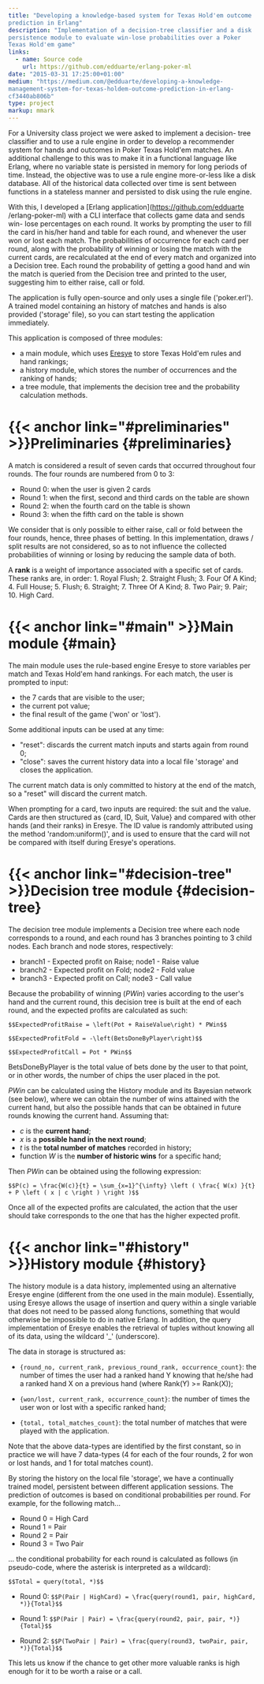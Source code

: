 ```yaml
---
title: "Developing a knowledge-based system for Texas Hold'em outcome
prediction in Erlang"
description: "Implementation of a decision-tree classifier and a disk
persistence module to evaluate win-lose probabilities over a Poker
Texas Hold'em game"
links:
  - name: Source code
    url: https://github.com/edduarte/erlang-poker-ml
date: "2015-03-31 17:25:00+01:00"
medium: "https://medium.com/@edduarte/developing-a-knowledge-
management-system-for-texas-holdem-outcome-prediction-in-erlang-
cf3440ab806b"
type: project
markup: mmark
---
```


For a University class project we were asked to implement a decision-
tree classifier and to use a rule engine in order to develop a
recommender system for hands and outcomes in Poker Texas Hold'em
matches. An additional challenge to this was to make it in a
functional language like Erlang, where no variable state is persisted
in memory for long periods of time. Instead, the objective was to use
a rule engine more-or-less like a disk database. All of the
historical data collected over time is sent between functions in a
stateless manner and persisted to disk using the rule engine.

With this, I developed a [Erlang
application](https://github.com/edduarte /erlang-poker-ml) with a CLI
interface that collects game data and sends win- lose percentages on
each round. It works by prompting the user to fill the card in
his/her hand and table for each round, and whenever the user won or
lost each match. The probabilities of occurrence for each card per
round, along with the probability of winning or losing the match with
the current cards, are recalculated at the end of every match and
organized into a Decision tree. Each round the probability of getting
a good hand and win the match is queried from the Decision tree and
printed to the user, suggesting him to either raise, call or fold.

The application is fully open-source and only uses a single file
('poker.erl'). A trained model containing an history of matches and
hands is also provided ('storage' file), so you can start testing the
application immediately.

This application is composed of three modules:

- a main module, which uses
  [Eresye](http://sourceforge.net/projects/eresye/) to store Texas
  Hold'em rules and hand rankings;
- a history module, which stores the number of occurrences and the
  ranking of hands;
- a tree module, that implements the decision tree and the
  probability calculation methods.

# {{< anchor link="#preliminaries" >}}Preliminaries {#preliminaries}

A match is considered a result of seven cards that occurred
throughout four rounds. The four rounds are numbered from 0 to 3:

- Round 0: when the user is given 2 cards
- Round 1: when the first, second and third cards on the table are
  shown
- Round 2: when the fourth card on the table is shown
- Round 3: when the fifth card on the table is shown

We consider that is only possible to either raise, call or fold
between the four rounds, hence, three phases of betting. In this
implementation, draws / split results are not considered, so as to
not influence the collected probabilities of winning or losing by
reducing the sample data of both.

A **rank** is a weight of importance associated with a specific set
of cards. These ranks are, in order: 1. Royal Flush; 2. Straight
Flush; 3. Four Of A Kind; 4. Full House; 5. Flush; 6. Straight; 7.
Three Of A Kind; 8. Two Pair; 9. Pair; 10. High Card.



# {{< anchor link="#main" >}}Main module {#main}

The main module uses the rule-based engine Eresye to store variables
per match and Texas Hold'em hand rankings. For each match, the user
is prompted to input:

- the 7 cards that are visible to the user;
- the current pot value;
- the final result of the game ('won' or 'lost').

Some additional inputs can be used at any time:

- "reset": discards the current match inputs and starts again from
  round 0;
- "close": saves the current history data into a local file 'storage'
  and closes the application.

The current match data is only committed to history at the end of the
match, so a "reset" will discard the current match.

When prompting for a card, two inputs are required: the suit and the
value. Cards are then structured as {card, ID, Suit, Value} and
compared with other hands (and their ranks) in Eresye. The ID value
is randomly attributed using the method 'random:uniform()', and is
used to ensure that the card will not be compared with itself during
Eresye's operations.



# {{< anchor link="#decision-tree" >}}Decision tree module {#decision-tree}

The decision tree module implements a Decision tree where each node
corresponds to a round, and each round has 3 branches pointing to 3
child nodes. Each branch and node stores, respectively:

- branch1 - Expected profit on Raise; node1 - Raise value
- branch2 - Expected profit on Fold; node2 - Fold value
- branch3 - Expected profit on Call; node3 - Call value

Because the probability of winning (*PWin*) varies according to the
user's hand and the current round, this decision tree is built at the
end of each round, and the expected profits are calculated as such:

`$$ExpectedProfitRaise = \left(Pot + RaiseValue\right) * PWin$$`

`$$ExpectedProfitFold = -\left(BetsDoneByPlayer\right)$$`

`$$ExpectedProfitCall = Pot * PWin$$`

BetsDoneByPlayer is the total value of bets done by the user to that
point, or in other words, the number of chips the user placed in the
pot.

*PWin* can be calculated using the History module and its Bayesian
network (see below), where we can obtain the number of wins attained
with the current hand, but also the possible hands that can be
obtained in future rounds knowing the current hand. Assuming that:
- *c* is the **current hand**;
- *x* is a **possible hand in the next round**;
- *t* is the **total number of matches** recorded in history;
- function *W* is the **number of historic wins** for a specific
  hand;

Then *PWin* can be obtained using the following expression:

`$$P(c) = \frac{W(c)}{t} = \sum_{x=1}^{\infty} \left ( \frac{ W(x)
}{t} + P \left ( x | c \right ) \right )$$`

Once all of the expected profits are calculated, the action that the
user should take corresponds to the one that has the higher expected
profit.



# {{< anchor link="#history" >}}History module {#history}

The history module is a data history, implemented using an
alternative Eresye engine (different from the one used in the main
module). Essentially, using Eresye allows the usage of insertion and
query within a single variable that does not need to be passed along
functions, something that would otherwise be impossible to do in
native Erlang. In addition, the query implementation of Eresye
enables the retrieval of tuples without knowing all of its data,
using the wildcard '_' (underscore).

The data in storage is structured as:

- ``{round_no, current_rank, previous_round_rank,
  occurrence_count}``: the number of times the user had a ranked hand
  Y knowing that he/she had a ranked hand X on a previous hand (where
  Rank(Y) >= Rank(X));

- ``{won/lost, current_rank, occurrence_count}``: the number
  of times the user won or lost with a specific ranked hand;

- ``{total, total_matches_count}``: the total number of matches that
  were played with the application.

Note that the above data-types are identified by the first constant,
so in practice we will have 7 data-types (4 for each of the four
rounds, 2 for won or lost hands, and 1 for total matches count).

By storing the history on the local file 'storage', we have a
continually trained model, persistent between different application
sessions. The prediction of outcomes is based on conditional
probabilities per round. For example, for the following match...

- Round 0 = High Card
- Round 1 = Pair
- Round 2 = Pair
- Round 3 = Two Pair

... the conditional probability for each round is calculated as
follows (in pseudo-code, where the asterisk is interpreted as a
wildcard):

`$$Total = query(total, *)$$`

- Round 0: `$$P(Pair | HighCard) = \frac{query(round1, pair,
  highCard, *)}{Total}$$`

- Round 1: `$$P(Pair | Pair) = \frac{query(round2, pair, pair,
  *)}{Total}$$`

- Round 2: `$$P(TwoPair | Pair) = \frac{query(round3, twoPair, pair,
  *)}{Total}$$`

This lets us know if the chance to get other more valuable ranks is
high enough for it to be worth a raise or a call.

<script async src="/js/math-code.js"></script>
<script async src="//cdn.bootcss.com/mathjax/2.7.1/MathJax.js?config=TeX-MML-AM_CHTML"></script>
